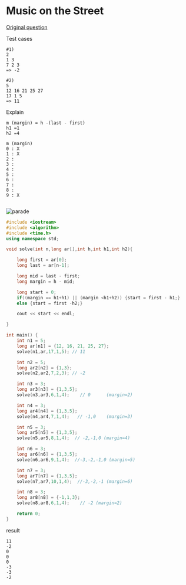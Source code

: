 # Music on the Street

[Original question](https://www.hackerrank.com/contests/w26/challenges/street-parade-1)

Test cases
```
#1)
2
1 3
7 2 3
=> -2

#2)
5
12 16 21 25 27
17 1 5 
=> 11
```

Explain
```
m (margin) = h -(last - first) 
h1 =1
h2 =4

m (margin)
0 : X
1 : X
2 :  
3 :
4 :
5 :
6 :
7 :
8 :
9 : X


```
![parade](https://cloud.githubusercontent.com/assets/5623445/20814898/99fd72f8-b7e9-11e6-969d-c14e26292f5c.PNG)

```cpp
#include <iostream>
#include <algorithm>
#include <time.h>
using namespace std;

void solve(int n,long ar[],int h,int h1,int h2){

	long first = ar[0];
	long last = ar[n-1];

	long mid = last - first;
	long margin = h - mid;

	long start = 0;
	if((margin == h1+h1) || (margin <h1+h2)) {start = first - h1;}
	else {start = first -h2;}

	cout << start << endl;

}

int main() {
	int n1 = 5;
	long ar[n1] = {12, 16, 21, 25, 27};
	solve(n1,ar,17,1,5); // 11

	int n2 = 5;
	long ar2[n2] = {1,3};
	solve(n2,ar2,7,2,3); // -2

	int n3 = 3;
	long ar3[n3] = {1,3,5};
	solve(n3,ar3,6,1,4);    // 0      (margin=2)

	int n4 = 3;
	long ar4[n4] = {1,3,5};
	solve(n4,ar4,7,1,4);   // -1,0    (margin=3)

	int n5 = 3;
	long ar5[n5] = {1,3,5};
	solve(n5,ar5,8,1,4);  // -2,-1,0 (margin=4)

	int n6 = 3;
	long ar6[n6] = {1,3,5};
	solve(n6,ar6,9,1,4);  //-3,-2,-1,0 (margin=5)

	int n7 = 3;
	long ar7[n7] = {1,3,5};
	solve(n7,ar7,10,1,4);  //-3,-2,-1 (margin=6)

	int n8 = 3;
	long ar8[n8] = {-1,1,3};
	solve(n8,ar8,6,1,4);    // -2 (margin=2)

	return 0;
}


```

result
```
11
-2
0
0
0
-3
-3
-2

```

